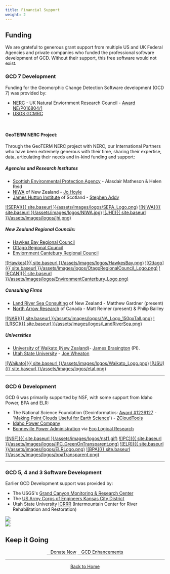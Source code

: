 ```yaml
---
title: Financial Support
weight: 2
---
```




## Funding

We are grateful to generous grant support from multiple US and UK Federal Agencies and private companies who funded the professional software development of GCD.  Without their support, this free software would not exist.

### GCD 7 Development

Funding for the Geomorphic Change Detection Software development (GCD 7) was provided by:
- [NERC](https://nerc.ukri.org/) - UK Natural Enviornment Research Council - [Award NE/P016804/1](http://gotw.nerc.ac.uk/list_full.asp?pcode=NE%2FP016804%2F1&cookieConsent=A)
- [USGS GCMRC](http://www.gcmrc.gov/gcmrc.aspx)


<div align="center">
  <div class="columns small-6">
    <a href="https://nerc.ukri.org/"><img src="{{ site.baseurl }}/assets/images/logos/NERC.png" alt=""></a>
  </div>
  <div class="columns small-6" align="middle">
    <a href="http://www.gcmrc.gov/gcmrc.aspx"><img src="{{ site.baseurl }}/assets/images/logos/USGS_logo.png" alt=""></a>
  </div> 
</div>
<br>

#### GeoTERM NERC Project:
Through the GeoTERM NERC project with NERC, our International Partners who have been extremely generous with their time, sharing their expertise, data, articulating their needs and in-kind funding and support:

##### Agencies and Research Institutes
- [Scottish Environmental Protection Agency](https://www.sepa.org.uk) - Alasdair Matheson & Helen Reid 
- [NIWA](https://www.niwa.co.nz/) of New Zealand - [ Jo Hoyle](https://www.niwa.co.nz/people/jo-hoyle) 
- [James Hutton Institute](http://www.hutton.ac.uk/) of Scotland  - [Stephen Addy](http://www.hutton.ac.uk/staff/stephen-addy)

[![SEPA]({{ site.baseurl }}/assets/images/logos/SEPA_Logo.png)](https://www.waikato.ac.nz)
[![NIWA]({{ site.baseurl }}/assets/images/logos/NIWA.jpg)](https://www.niwa.co.nz/)
[![JHI]({{ site.baseurl }}/assets/images/logos/jhi.png)](http://www.hutton.ac.uk/)

##### New Zealand Regional Councils:
- [Hawkes Bay Regional Council](https://www.hbrc.govt.nz/)
- [Ottago Regional Council](https://www.orc.govt.nz/) 
- [Enviornment Cantebury Regional Council](https://www.ecan.govt.nz/)

[![Hawkes]({{ site.baseurl }}/assets/images/logos/HawkesBay.png)](https://www.hbrc.govt.nz/)
[![Ottago]({{ site.baseurl }}/assets/images/logos/OtagoRegionalCouncil_Logo.png)](https://www.orc.govt.nz/)
[![ECAN]({{ site.baseurl }}/assets/images/logos/EnvironmentCanterbury_Logo.png)](https://www.ecan.govt.nz/)

##### Consulting Firms
- [Land River Sea Consulting](http://www.landriversea.com/) of New Zealand - Matthew Gardner (present)
- [North Arrow Research](http://northarrowresearch.com) of Canada - Matt Reimer (present) & Philip Bailley

[![NAR]({{ site.baseurl }}/assets/images/logos/NA_Logo_150pxTall.png)](http://northarrowresearch.com/)
[![LRSC]({{ site.baseurl }}/assets/images/logos/LandRiverSea.png)](http://www.landriversea.com/)   


##### Universities
- [University of Waikato (New Zealand)](https://www.waikato.ac.nz)-  [James Brasington](https://www.waikato.ac.nz/staff-profiles/people/jbrasing) (PI).
- [Utah State University](http://qcnr.usu.edu/wats/) - [Joe Wheaton](http://joewheaton.org)


[![Waikato]({{ site.baseurl }}/assets/images/logos/Waikato_Logo.png)](https://www.waikato.ac.nz)
[![USU]({{ site.baseurl }}/assets/images/logos/etal.png)](http://etal.joewheaton.org)



------

### GCD 6 Development
GCD 6 was primarily supported by NSF, with some support from Idaho Power, BPA and ELR:
- The National Science Foundation (Geoinformatics: [Award #1226127](http://www.nsf.gov/awardsearch/showAward?AWD_ID=1226127) - '[Making Point Clouds Useful for Earth Science](http://etal.joewheaton.org/projects/current-projects/development-of-integrated-airborne-and-ground-based-lidar-tools-for-earth-sciences)')  - [ZCloudTools](http://zcloudtools.boisestate.edu/)
- [Idaho Power Company](https://www.idahopower.com/about-us/environmental-stewardship/)
- [Bonneville Power Administration](https://www.bpa.gov/efw/Pages/default.aspx) via [Eco Logical Research](http://https://www.eco-logical-research.com/)

[![NSF]({{ site.baseurl }}/assets/images/logos/nsf1.gif)](http://www.nsf.gov/awardsearch/showAward?AWD_ID=1226127)
[![IPC]({{ site.baseurl }}/assets/images/logos/IPC_GreenOnTransparent.png)](https://www.idahopower.com/about-us/environmental-stewardship/)
[![ELR]({{ site.baseurl }}/assets/images/logos/ELRLogo.png)](http://https://www.eco-logical-research.com/)
[![BPA]({{ site.baseurl }}/assets/images/logos/bpaTransparent.png)](https://www.bpa.gov/efw/Pages/default.aspx)

------

### GCD 5, 4 and 3 Software Development 

Earlier GCD Development support was provided by:

- The USGS's [Grand Canyon Monitoring & Research Center](http://www.gcmrc.gov/gcmrc.aspx)
- The [US Army Corps of Engineers Kansas City District](http://www.nwk.usace.army.mil/)
- Utah State University [ICRRR](https://www.cnr.usu.edu/icrrr/) (Intermountain Center for River Rehabilitation and Restoration)

<div align="center">
	<div class="columns small-6">
		<a href="http://www.gcmrc.gov/gcmrc.aspx"><img src="{{ site.baseurl }}/assets/images/logos/USGS_logo.png"></a>
	</div>
	<div class="columns small-6">
		 <a href="http://www.nwk.usace.army.mil/"><img src="{{ site.baseurl }}/assets/images/logos/612px-US-ArmyCorpsOfEngineers-Logo.svg.png" alt=""></a>
	</div>
	<div class="columns small-6">
		 <img src="{{ site.baseurl }}/assets/images/logos/ICRRR-Logo_64.gif">
	</div>
</div>

## Keep it Going

<div align="center">
	<a class="button success" href="{{ site.baseurl}}/Help/future-feature-request#want-to-donate-to-the-cause" ><i class="fa fa-paypal"></i>&nbsp;&nbsp; Donate Now</a>
	<a class="hollow button" href="{{ site.baseurl}}/Help/future-feature-request#making-feature-requests" ><i class="fa fa-lightbulb-o"></i>&nbsp;&nbsp;  GCD Enhancements</a>
</div>



------
<div align="center">
    <a class="hollow button" href="{{ site.baseurl }}/"><i class="fa fa-chevron-circle-left"></i>  Back to Home </a>  
</div>